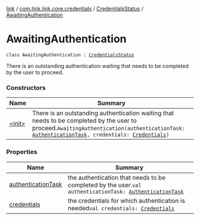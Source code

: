 [link](../../../index.md) / [com.tink.link.core.credentials](../../index.md) / [CredentialsStatus](../index.md) / [AwaitingAuthentication](./index.md)

# AwaitingAuthentication

`class AwaitingAuthentication : `[`CredentialsStatus`](../index.md)

There is an outstanding authentication waiting that needs to be completed by the user to
proceed.

### Constructors

| Name | Summary |
|---|---|
| [&lt;init&gt;](-init-.md) | There is an outstanding authentication waiting that needs to be completed by the user to proceed.`AwaitingAuthentication(authenticationTask: `[`AuthenticationTask`](../../../com.tink.link.authentication/-authentication-task/index.md)`, credentials: `[`Credentials`](../../../com.tink.model.credentials/-credentials/index.md)`)` |

### Properties

| Name | Summary |
|---|---|
| [authenticationTask](authentication-task.md) | the authentication that needs to be completed by the user.`val authenticationTask: `[`AuthenticationTask`](../../../com.tink.link.authentication/-authentication-task/index.md) |
| [credentials](credentials.md) | the credentials for which authentication is needed`val credentials: `[`Credentials`](../../../com.tink.model.credentials/-credentials/index.md) |
